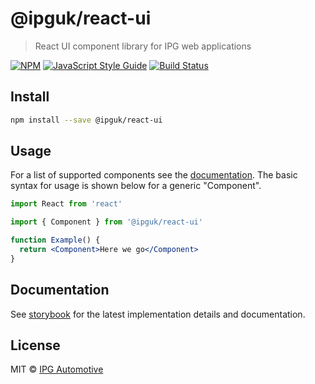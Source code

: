 # @ipguk/react-ui

> React UI component library for IPG web applications

[![NPM](https://img.shields.io/npm/v/@ipguk/components.svg)](https://www.npmjs.com/package/@ipguk/components) [![JavaScript Style Guide](https://img.shields.io/badge/code_style-standard-brightgreen.svg)](https://standardjs.com) [![Build Status](https://github.com/IPG-Automotive-UK/components/workflows/Tests/badge.svg)](https://github.com/IPG-Automotive-UK/components/actions)

## Install

```bash
npm install --save @ipguk/react-ui
```

## Usage

For a list of supported components see the [documentation](https://ipguk-react-ui.netlify.app/). The basic syntax for usage is shown below for a generic "Component".

```jsx
import React from 'react'

import { Component } from '@ipguk/react-ui'

function Example() {
  return <Component>Here we go</Component>
}
```

## Documentation

See [storybook](https://ipguk-react-ui.netlify.app/) for the latest implementation details and documentation.

## License

MIT © [IPG Automotive](https://ipg-automotive.com/)
